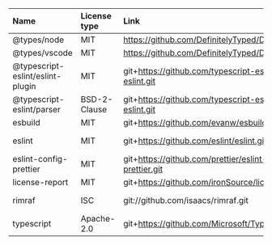 | Name                             | License type | Link                                                           | Author                                              |
| :------------------------------- | :----------- | :------------------------------------------------------------- | :-------------------------------------------------- |
| @types/node                      | MIT          | https://github.com/DefinitelyTyped/DefinitelyTyped.git         | n/a                                                 |
| @types/vscode                    | MIT          | https://github.com/DefinitelyTyped/DefinitelyTyped.git         | n/a                                                 |
| @typescript-eslint/eslint-plugin | MIT          | git+https://github.com/typescript-eslint/typescript-eslint.git | n/a                                                 |
| @typescript-eslint/parser        | BSD-2-Clause | git+https://github.com/typescript-eslint/typescript-eslint.git | n/a                                                 |
| esbuild                          | MIT          | git+https://github.com/evanw/esbuild.git                       | n/a                                                 |
| eslint                           | MIT          | git+https://github.com/eslint/eslint.git                       | Nicholas C. Zakas <nicholas+npm@nczconsulting.com>  |
| eslint-config-prettier           | MIT          | git+https://github.com/prettier/eslint-config-prettier.git     | Simon Lydell                                        |
| license-report                   | MIT          | git+https://github.com/ironSource/license-report.git           | Yaniv Kessler                                       |
| rimraf                           | ISC          | git://github.com/isaacs/rimraf.git                             | Isaac Z. Schlueter <i@izs.me> (http://blog.izs.me/) |
| typescript                       | Apache-2.0   | git+https://github.com/Microsoft/TypeScript.git                | Microsoft Corp.                                     |

